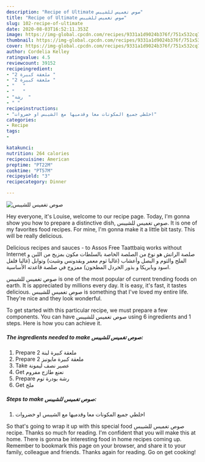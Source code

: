 ```yaml
---
description: "Recipe of Ultimate صوص تغميس للشيبس"
title: "Recipe of Ultimate صوص تغميس للشيبس"
slug: 102-recipe-of-ultimate
date: 2020-08-03T16:52:11.353Z
image: https://img-global.cpcdn.com/recipes/9331a1d9024b376f/751x532cq70/الصورة-الرئيسية-لوصفةصوص-تغميس-للشيبس.jpg
thumbnail: https://img-global.cpcdn.com/recipes/9331a1d9024b376f/751x532cq70/الصورة-الرئيسية-لوصفةصوص-تغميس-للشيبس.jpg
cover: https://img-global.cpcdn.com/recipes/9331a1d9024b376f/751x532cq70/الصورة-الرئيسية-لوصفةصوص-تغميس-للشيبس.jpg
author: Cordelia Kelley
ratingvalue: 4.5
reviewcount: 39152
recipeingredient:
- "2 ملعقة كبيرة "
- "2 ملعقة كبيرة "
- "   "
- "   "
- "رشة  "
- " "
recipeinstructions:
- "اخلطي جميع المكونات معا وقدميها مع الشيبس او خضروات"
categories:
- Recipe
tags:
- 

katakunci:  
nutrition: 264 calories
recipecuisine: American
preptime: "PT22M"
cooktime: "PT57M"
recipeyield: "3"
recipecategory: Dinner

---
```



![صوص تغميس للشيبس](https://img-global.cpcdn.com/recipes/9331a1d9024b376f/751x532cq70/الصورة-الرئيسية-لوصفةصوص-تغميس-للشيبس.jpg)

Hey everyone, it's Louise, welcome to our recipe page. Today, I'm gonna show you how to prepare a distinctive dish, صوص تغميس للشيبس. It is one of my favorites food recipes. For mine, I'm gonna make it a little bit tasty. This will be really delicious.

Delicious recipes and sauces - to Assos Free Taattbaiq works without Internet صلصة الرانش هو نوع من الصلصة الخاصة بالسلطات مكون بمزيج من اللبن و الملح والثوم و البصل وأعشاب (غالبا ثوم معمر وبقدونس وشبت) وتوابل (غالبا فلفل اسود وبابريكا و بذور الخردل المطحون) ممزوج في صلصة قاعدته الأساسية.

صوص تغميس للشيبس is one of the most popular of current trending foods on earth. It is appreciated by millions every day. It is easy, it's fast, it tastes delicious. صوص تغميس للشيبس is something that I've loved my entire life. They're nice and they look wonderful.


To get started with this particular recipe, we must prepare a few components. You can have صوص تغميس للشيبس using 6 ingredients and 1 steps. Here is how you can achieve it.

<!--inarticleads1-->

##### The ingredients needed to make صوص تغميس للشيبس:

1. Prepare 2 ملعقة كبيرة لبنة
1. Prepare 2 ملعقة كبيرة مايونيز
1. Take  عصير نصف ليمونة
1. Get  نعنع طازج مفروم
1. Prepare رشة بودرة توم
1. Get  ملح




<!--inarticleads2-->

##### Steps to make صوص تغميس للشيبس:

1. اخلطي جميع المكونات معا وقدميها مع الشيبس او خضروات




So that's going to wrap it up with this special food صوص تغميس للشيبس recipe. Thanks so much for reading. I'm confident that you will make this at home. There is gonna be interesting food in home recipes coming up. Remember to bookmark this page on your browser, and share it to your family, colleague and friends. Thanks again for reading. Go on get cooking!
